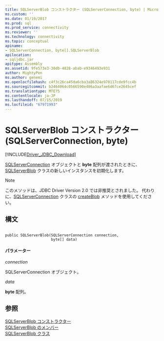 ```yaml
---
title: SQLServerBlob コンストラクター (SQLServerConnection, byte) | Microsoft Docs
ms.custom: ''
ms.date: 01/19/2017
ms.prod: sql
ms.prod_service: connectivity
ms.reviewer: ''
ms.technology: connectivity
ms.topic: conceptual
apiname:
- SQLServerConnection, byte[].SQLServerBlob
apilocation:
- sqljdbc.jar
apitype: Assembly
ms.assetid: 9fe573e3-30db-4828-abab-e9346493e931
author: MightyPen
ms.author: genemi
ms.openlocfilehash: c4f3c26ca45da6cba3a86324e970117cde9fcc4b
ms.sourcegitcommit: b2464064c0566590e486a3aafae6d67ce2645cef
ms.translationtype: MTE75
ms.contentlocale: ja-JP
ms.lasthandoff: 07/15/2019
ms.locfileid: "67971993"
---
```

# <a name="sqlserverblob-constructor-sqlserverconnection-byte"></a>SQLServerBlob コンストラクター (SQLServerConnection, byte)
[!INCLUDE[Driver_JDBC_Download](../../../includes/driver_jdbc_download.md)]

  [SQLServerConnection](../../../connect/jdbc/reference/sqlserverconnection-class.md) オブジェクトと **byte** 配列が渡されたときに、[SQLServerBlob](../../../connect/jdbc/reference/sqlserverblob-class.md) クラスの新しいインスタンスを初期化します。  
  
> [!NOTE]  
>  このメソッドは、JDBC Driver Version 2.0 では非推奨とされました。 代わりに、[SQLServerConnection](../../../connect/jdbc/reference/sqlserverconnection-class.md) クラスの [createBlob](../../../connect/jdbc/reference/createblob-method-sqlserverconnection.md) メソッドを使用してください。  
  
## <a name="syntax"></a>構文  
  
```  
  
public SQLServerBlob(SQLServerConnection connection,  
                     byte[] data)  
```  
  
#### <a name="parameters"></a>パラメーター  
 *connection*  
  
 SQLServerConnection オブジェクト。  
  
 *data*  
  
 **byte** 配列。  
  
## <a name="see-also"></a>参照  
 [SQLServerBlob コンストラクター](../../../connect/jdbc/reference/sqlserverblob-constructors.md)   
 [SQLServerBlob のメンバー](../../../connect/jdbc/reference/sqlserverblob-members.md)   
 [SQLServerBlob クラス](../../../connect/jdbc/reference/sqlserverblob-class.md)  
  
  
